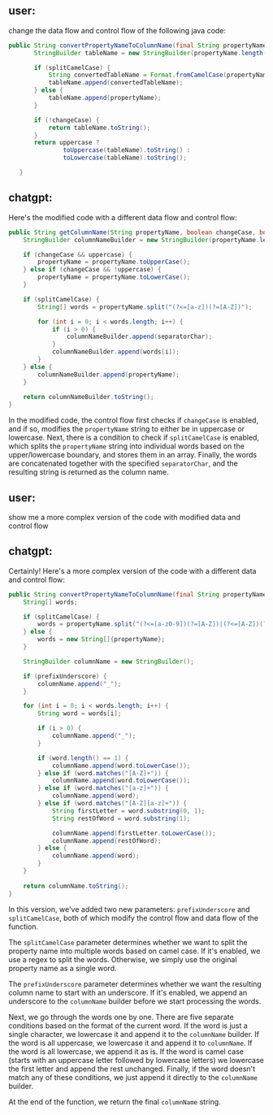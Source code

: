 

## user: 

change the data flow and control flow of the following java code:
 ```java
public String convertPropertyNameToColumnName(final String propertyName) {
		StringBuilder tableName = new StringBuilder(propertyName.length() * 2);

		if (splitCamelCase) {
			String convertedTableName = Format.fromCamelCase(propertyName, separatorChar);
			tableName.append(convertedTableName);
		} else {
			tableName.append(propertyName);
		}

		if (!changeCase) {
			return tableName.toString();
		}
		return uppercase ?
				toUppercase(tableName).toString() :
				toLowercase(tableName).toString();

	}
```



## chatgpt: 

Here's the modified code with a different data flow and control flow:

```java
public String getColumnName(String propertyName, boolean changeCase, boolean splitCamelCase, char separatorChar, boolean uppercase) {
    StringBuilder columnNameBuilder = new StringBuilder(propertyName.length() * 2);

    if (changeCase && uppercase) {
        propertyName = propertyName.toUpperCase();
    } else if (changeCase && !uppercase) {
        propertyName = propertyName.toLowerCase();
    }

    if (splitCamelCase) {
        String[] words = propertyName.split("(?<=[a-z])(?=[A-Z])");

        for (int i = 0; i < words.length; i++) {
            if (i > 0) {
                columnNameBuilder.append(separatorChar);
            }
            columnNameBuilder.append(words[i]);
        }
    } else {
        columnNameBuilder.append(propertyName);
    }
    
    return columnNameBuilder.toString();
}
```

In the modified code, the control flow first checks if `changeCase` is enabled, and if so, modifies the `propertyName` string to either be in uppercase or lowercase. Next, there is a condition to check if `splitCamelCase` is enabled, which splits the `propertyName` string into individual words based on the upper/lowercase boundary, and stores them in an array. Finally, the words are concatenated together with the specified `separatorChar`, and the resulting string is returned as the column name.

## user: 

show me a more complex version of the code with modified data and control flow

## chatgpt: 

Certainly! Here's a more complex version of the code with a different data and control flow:

```java
public String convertPropertyNameToColumnName(final String propertyName, final boolean splitCamelCase, final boolean prefixUnderscore) {
    String[] words;

    if (splitCamelCase) {
        words = propertyName.split("(?<=[a-z0-9])(?=[A-Z])|(?<=[A-Z])(?=[A-Z][a-z0-9])");
    } else {
        words = new String[]{propertyName};
    }

    StringBuilder columnName = new StringBuilder();

    if (prefixUnderscore) {
        columnName.append("_");
    }

    for (int i = 0; i < words.length; i++) {
        String word = words[i];

        if (i > 0) {
            columnName.append("_");
        }

        if (word.length() == 1) {
            columnName.append(word.toLowerCase());
        } else if (word.matches("[A-Z]+")) {
            columnName.append(word.toLowerCase());
        } else if (word.matches("[a-z]+")) {
            columnName.append(word);
        } else if (word.matches("[A-Z][a-z]+")) {
            String firstLetter = word.substring(0, 1);
            String restOfWord = word.substring(1);

            columnName.append(firstLetter.toLowerCase());
            columnName.append(restOfWord);
        } else {
            columnName.append(word);
        }
    }
    
    return columnName.toString();
}
```

In this version, we've added two new parameters: `prefixUnderscore` and `splitCamelCase`, both of which modify the control flow and data flow of the function.

The `splitCamelCase` parameter determines whether we want to split the property name into multiple words based on camel case. If it's enabled, we use a regex to split the words. Otherwise, we simply use the original property name as a single word.

The `prefixUnderscore` parameter determines whether we want the resulting column name to start with an underscore. If it's enabled, we append an underscore to the `columnName` builder before we start processing the words.

Next, we go through the words one by one. There are five separate conditions based on the format of the current word. If the word is just a single character, we lowercase it and append it to the `columnName` builder. If the word is all uppercase, we lowercase it and append it to `columnName`. If the word is all lowercase, we append it as is. If the word is camel case (starts with an uppercase letter followed by lowercase letters) we lowercase the first letter and append the rest unchanged. Finally, if the word doesn't match any of these conditions, we just append it directly to the `columnName` builder.

At the end of the function, we return the final `columnName` string.